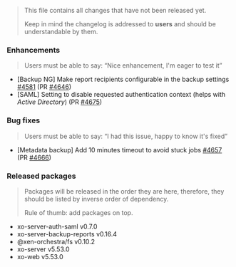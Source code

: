 > This file contains all changes that have not been released yet.
>
> Keep in mind the changelog is addressed to **users** and should be
> understandable by them.

### Enhancements

> Users must be able to say: “Nice enhancement, I'm eager to test it”

- [Backup NG] Make report recipients configurable in the backup settings [#4581](https://github.com/vatesfr/xen-orchestra/issues/4581) (PR [#4646](https://github.com/vatesfr/xen-orchestra/pull/4646))
- [SAML] Setting to disable requested authentication context (helps with _Active Directory_) (PR [#4675](https://github.com/vatesfr/xen-orchestra/pull/4675))

### Bug fixes

> Users must be able to say: “I had this issue, happy to know it's fixed”

- [Metadata backup] Add 10 minutes timeout to avoid stuck jobs [#4657](https://github.com/vatesfr/xen-orchestra/issues/4657) (PR [#4666](https://github.com/vatesfr/xen-orchestra/pull/4666))

### Released packages

> Packages will be released in the order they are here, therefore, they should
> be listed by inverse order of dependency.
>
> Rule of thumb: add packages on top.

- xo-server-auth-saml v0.7.0
- xo-server-backup-reports v0.16.4
- @xen-orchestra/fs v0.10.2
- xo-server v5.53.0
- xo-web v5.53.0
